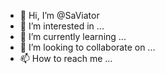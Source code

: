 - 👋 Hi, I’m @SaViator
- 👀 I’m interested in ...
- 🌱 I’m currently learning ...
- 💞️ I’m looking to collaborate on ...
- 📫 How to reach me ...

<!---
SaViator/SaViator is a ✨ special ✨ repository because its `README.md` (this file) appears on your GitHub profile.
You can click the Preview link to take a look at your changes.
--->
